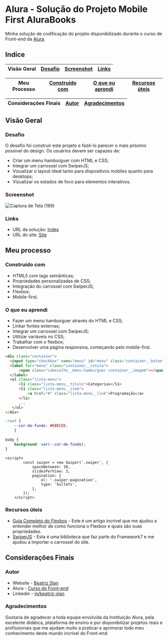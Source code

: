 # Alura - Solução do Projeto Mobile First AluraBooks

Minha solução de codificação do projeto disponibilizado durante o curso de Front-end da [Alura](https://www.alura.com.br/formacao-front-end).

## Indíce

Visão Geral | [Desafio](#desafio) | [Screenshot](#screenshot) | [Links](#links)
---|---|---|---

Meu Processo | [Construído com](#construído-com) | [O que eu aprendi](#o-que-eu-aprendi) | [Recursos úteis](#recursos-úteis)
---|---|---|---

Considerações Finais | [Autor](#autor) | [Agradecimentos](#agradecimentos)
---|---|---

## Visão Geral

### Desafio

O desafio foi construir este projeto e fazê-lo parecer o mais próximo possível do design. Os usuários devem ser capazes de:

- Criar um menu hamburguer com HTML e CSS;
- Integrar um carrossel com SwiperJS;
- Vizualizar o layout ideal tanto para dispositivos mobiles quanto para desktops;
- Vizualizar os estados de foco para elementos interativos. 

### Screenshot

![Captura de Tela (199)](https://user-images.githubusercontent.com/105252003/178901722-db44a01e-3066-4d7a-9580-d2ee3e9ef287.png)

### Links

- URL da solução: [Index](https://github.com/beatrizslan/Projeto-Mobile-First-Alura-Books/blob/main/docs/index.html)
- URL do site: [Site](https://beatrizslan.github.io/Projeto-Mobile-First-Alura-Books/)

## Meu processo

### Construído com

- HTML5 com tags semânticas;
- Propriedades personalizadas de CSS;
- Integração do carrossel com SwiperJS;
- Flexbox;
- Mobile-first.

### O que eu aprendi

- Fazer um menu hamburguer através do HTML e CSS;
- Linkar fontes externas;
- Integrar um carrossel com SwiperJS;
- Utilizar variáveis no CSS;
- Trabalhar com o flexbox;
- Desenvolver uma página responsiva, começando pelo mobile-first.

```HTML
<div class="container">
  <input type="checkbox" name="menu" id="menu" class="container__botao">
  <label for="menu" class="container__rotulo">
      <span class="cabecalho__menu-hamburguer container__imagem"></span>
  </label>
  <ul class="lista-menu">
      <li class="lista-menu__titulo">Categorias</li>
      <li class="lista-menu__item">
          <a href="#" class="lista-menu__link">Programação</a>
      </li>
      ...   
   </ul>
</div>     
```

```CSS
:root {
    --cor-de-fundo: #EBECEE;
    }
    
body {
    background: var(--cor-de-fundo);
}
```

```JS
<script>
        const swiper = new Swiper('.swiper', {
            spaceBetween: 10,
            slidesPerView: 3,
            pagination: {
                el: '.swiper-pagination',
                type: 'bullets',
            },
        });
    </script>
```

### Recursos úteis

- [Guia Completo do Flexbox](https://css-tricks.com/snippets/css/a-guide-to-flexbox/) - Este é um artigo incrível que me ajudou a entender melhor de como funciona o Flexbox e quais são suas propriedades. 
- [SwiperJS](https://swiperjs.com/) - Esta é uma biblioteca que faz parte do Framework7 e me ajudou a importar o carrossel do site.
  

## Considerações Finais

### Autor

- Website - [Beatriz Slan](https://beatrizslan.github.io/Projeto-Mobile-First-Alura-Books/)
- Alura - [Curso de Front-end](https://www.alura.com.br/formacao-front-end)
- Linkedin - [in/beatriz-slan](https://www.linkedin.com/in/beatriz-slan-2324a4173/)


### Agradecimentos

Gostaria de agradecer a toda equipe envolvida da Instituição Alura, pela excelente didática, plataforma de ensino e por disponibilizar projetos reais e profissionais que me ajudam muito a praticar e aprimorar todo meu conhecimento deste mundo incrível do Front-end.  
